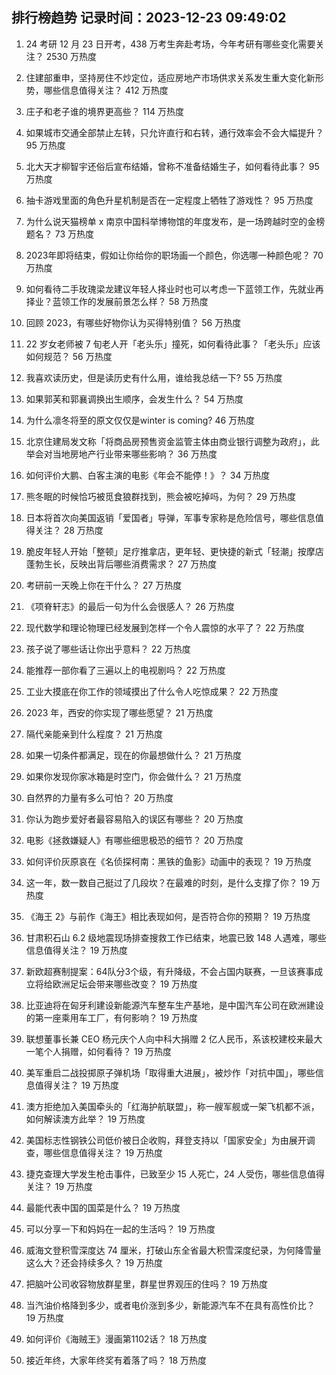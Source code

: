 
## 排行榜趋势 记录时间：2023-12-23 09:49:02
  
  1. 24 考研 12 月 23 日开考，438 万考生奔赴考场，今年考研有哪些变化需要关注？ 2530 万热度
    
  2. 住建部重申，坚持房住不炒定位，适应房地产市场供求关系发生重大变化新形势，哪些信息值得关注？ 412 万热度
    
  3. 庄子和老子谁的境界更高些？ 114 万热度
    
  4. 如果城市交通全部禁止左转，只允许直行和右转，通行效率会不会大幅提升？ 95 万热度
    
  5. 北大天才柳智宇还俗后宣布结婚，曾称不准备结婚生子，如何看待此事？ 95 万热度
    
  6. 抽卡游戏里面的角色升星机制是否在一定程度上牺牲了游戏性？ 95 万热度
    
  7. 为什么说天猫榜单 x 南京中国科举博物馆的年度发布，是一场跨越时空的金榜题名？ 73 万热度
    
  8. 2023年即将结束，假如让你给你的职场画一个颜色，你选哪一种颜色呢？ 70 万热度
    
  9. 如何看待二手玫瑰梁龙建议年轻人择业时也可以考虑一下蓝领工作，先就业再择业？蓝领工作的发展前景怎么样？ 58 万热度
    
  10. 回顾 2023，有哪些好物你认为买得特别值？ 56 万热度
    
  11. 22 岁女老师被 7 旬老人开「老头乐」撞死，如何看待此事？「老头乐」应该如何规范？ 56 万热度
    
  12. 我喜欢读历史，但是读历史有什么用，谁给我总结一下? 55 万热度
    
  13. 如果郭芙和郭襄调换出生顺序，会发生什么？ 54 万热度
    
  14. 为什么凛冬将至的原文仅仅是winter is coming? 46 万热度
    
  15. 北京住建局发文称「将商品房预售资金监管主体由商业银行调整为政府」，此举会对当地房地产行业带来哪些影响？ 36 万热度
    
  16. 如何评价大鹏、白客主演的电影《年会不能停！》？ 34 万热度
    
  17. 熊冬眠的时候恰巧被觅食狼群找到，熊会被吃掉吗，为何？ 29 万热度
    
  18. 日本将首次向美国返销「爱国者」导弹，军事专家称是危险信号，哪些信息值得关注？ 28 万热度
    
  19. 脆皮年轻人开始「整顿」足疗推拿店，更年轻、更快捷的新式「轻潮」按摩店蓬勃生长，反映出背后哪些消费需求？ 27 万热度
    
  20. 考研前一天晚上你在干什么？ 27 万热度
    
  21. 《项脊轩志》的最后一句为什么会很感人？ 26 万热度
    
  22. 现代数学和理论物理已经发展到怎样一个令人震惊的水平了？ 22 万热度
    
  23. 孩子说了哪些话让你出乎意料？ 22 万热度
    
  24. 能推荐一部你看了三遍以上的电视剧吗？ 22 万热度
    
  25. 工业大摸底在你工作的领域摸出了什么令人吃惊成果？ 22 万热度
    
  26. 2023 年，西安的你实现了哪些愿望？ 21 万热度
    
  27. 隔代亲能亲到什么程度？ 21 万热度
    
  28. 如果一切条件都满足，现在的你最想做什么？ 21 万热度
    
  29. 如果你发现你家冰箱是时空门，你会做什么？ 21 万热度
    
  30. 自然界的力量有多么可怕？ 20 万热度
    
  31. 你认为跑步爱好者最容易陷入的误区有哪些？ 20 万热度
    
  32. 电影《拯救嫌疑人》有哪些细思极恐的细节？ 20 万热度
    
  33. 如何评价灰原哀在《名侦探柯南：黑铁的鱼影》动画中的表现？ 19 万热度
    
  34. 这一年，数一数自己挺过了几段坎？在最难的时刻，是什么支撑了你？ 19 万热度
    
  35. 《海王 2》与前作《海王》相比表现如何，是否符合你的预期？ 19 万热度
    
  36. 甘肃积石山 6.2 级地震现场排查搜救工作已结束，地震已致 148 人遇难，哪些信息值得关注？ 19 万热度
    
  37. 新欧超赛制提案：64队分3个级，有升降级，不会占国内联赛，一旦该赛事成立将给欧洲足坛会带来哪些改变？ 19 万热度
    
  38. 比亚迪将在匈牙利建设新能源汽车整车生产基地，是中国汽车公司在欧洲建设的第一座乘用车工厂，有何影响？ 19 万热度
    
  39. 联想董事长兼 CEO 杨元庆个人向中科大捐赠 2 亿人民币，系该校建校来最大一笔个人捐赠，如何看待？ 19 万热度
    
  40. 美军重启二战投掷原子弹机场「取得重大进展」，被炒作「对抗中国」，哪些信息值得关注？ 19 万热度
    
  41. 澳方拒绝加入美国牵头的「红海护航联盟」，称一艘军舰或一架飞机都不派，如何解读澳方此举？ 19 万热度
    
  42. 美国标志性钢铁公司低价被日企收购，拜登支持以「国家安全」为由展开调查，哪些信息值得关注？ 19 万热度
    
  43. 捷克查理大学发生枪击事件，已致至少 15 人死亡，24 人受伤，哪些信息值得关注？ 19 万热度
    
  44. 最能代表中国的国菜是什么？ 19 万热度
    
  45. 可以分享一下和妈妈在一起的生活吗？ 19 万热度
    
  46. 威海文登积雪深度达 74 厘米，打破山东全省最大积雪深度纪录，为何降雪量这么大？还会持续多久？ 19 万热度
    
  47. 把脑叶公司收容物放群星里，群星世界观压的住吗？ 19 万热度
    
  48. 当汽油价格降到多少，或者电价涨到多少，新能源汽车不在具有高性价比？ 19 万热度
    
  49. 如何评价《海贼王》漫画第1102话？ 18 万热度
    
  50. 接近年终，大家年终奖有着落了吗？ 18 万热度
    